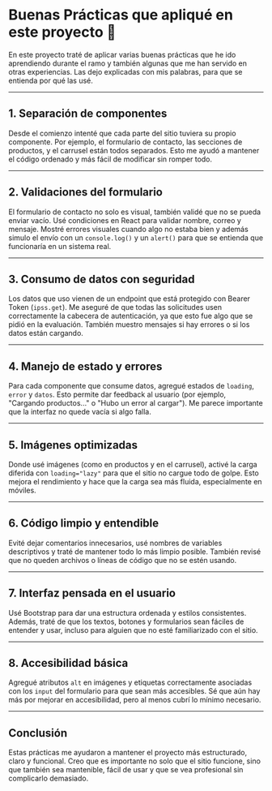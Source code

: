 
# Buenas Prácticas que apliqué en este proyecto 🧶

En este proyecto traté de aplicar varias buenas prácticas que he ido aprendiendo durante el ramo y también algunas que me han servido en otras experiencias. Las dejo explicadas con mis palabras, para que se entienda por qué las usé.

---

## 1. Separación de componentes

Desde el comienzo intenté que cada parte del sitio tuviera su propio componente. Por ejemplo, el formulario de contacto, las secciones de productos, y el carrusel están todos separados. Esto me ayudó a mantener el código ordenado y más fácil de modificar sin romper todo.

---

## 2. Validaciones del formulario

El formulario de contacto no solo es visual, también validé que no se pueda enviar vacío. Usé condiciones en React para validar nombre, correo y mensaje. Mostré errores visuales cuando algo no estaba bien y además simulo el envío con un `console.log()` y un `alert()` para que se entienda que funcionaría en un sistema real.

---

## 3. Consumo de datos con seguridad

Los datos que uso vienen de un endpoint que está protegido con Bearer Token (`ipss.get`). Me aseguré de que todas las solicitudes usen correctamente la cabecera de autenticación, ya que esto fue algo que se pidió en la evaluación. También muestro mensajes si hay errores o si los datos están cargando.

---

## 4. Manejo de estado y errores

Para cada componente que consume datos, agregué estados de `loading`, `error` y `datos`. Esto permite dar feedback al usuario (por ejemplo, "Cargando productos..." o "Hubo un error al cargar"). Me parece importante que la interfaz no quede vacía si algo falla.

---

## 5. Imágenes optimizadas

Donde usé imágenes (como en productos y en el carrusel), activé la carga diferida con `loading="lazy"` para que el sitio no cargue todo de golpe. Esto mejora el rendimiento y hace que la carga sea más fluida, especialmente en móviles.

---

## 6. Código limpio y entendible

Evité dejar comentarios innecesarios, usé nombres de variables descriptivos y traté de mantener todo lo más limpio posible. También revisé que no queden archivos o líneas de código que no se estén usando.

---

## 7. Interfaz pensada en el usuario

Usé Bootstrap para dar una estructura ordenada y estilos consistentes. Además, traté de que los textos, botones y formularios sean fáciles de entender y usar, incluso para alguien que no esté familiarizado con el sitio.

---

## 8. Accesibilidad básica

Agregué atributos `alt` en imágenes y etiquetas correctamente asociadas con los `input` del formulario para que sean más accesibles. Sé que aún hay más por mejorar en accesibilidad, pero al menos cubrí lo mínimo necesario.

---

## Conclusión

Estas prácticas me ayudaron a mantener el proyecto más estructurado, claro y funcional. Creo que es importante no solo que el sitio funcione, sino que también sea mantenible, fácil de usar y que se vea profesional sin complicarlo demasiado.

